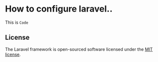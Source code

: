 # How to configure laravel..
This is `Code`


## License

The Laravel framework is open-sourced software licensed under the [MIT license](https://opensource.org/licenses/MIT).
